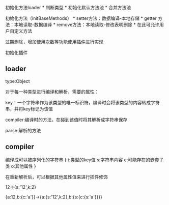  <!--2.0版本生命周期  -->
初始化方法loader
    * 判断类型
    * 初始化默认方法池
    * 合并方法池

初始化方法（initBaseMethods）
    *  setter方法：数据编译-本地存储
    *  getter 方法：本地读取-数据编译
    *  remove方法：本地读取-修改表明删除
    *  在此可允许用户自定义方法

过期删除，增加使用次数等功能使用插件进行实现

初始化插件

## loader

type:Object

对于每一种类型进行编译和解析，需要的属性：

key：一个字符串作为该类型的唯一标识符，编译时会将该类型的内容转成字符串，并将key标记为该值

compiler:编译时的方法，在碰到该值时将其解析成字符串保存

parse:解析的方法

## compiler

编译成可以被序列化的字符串
{
    t:类型的key值
    s:字符串内容
    c:可能存在的嵌套子类
    o:其他属性
}

在重新解析后，可以根据其他属性值来进行插件修饰

12->{s:'12',k:2}

{a:12,b:{c:'a'}}->{a:{s:'12',k:2},b:{s:{c:{s:'a'}}}}
